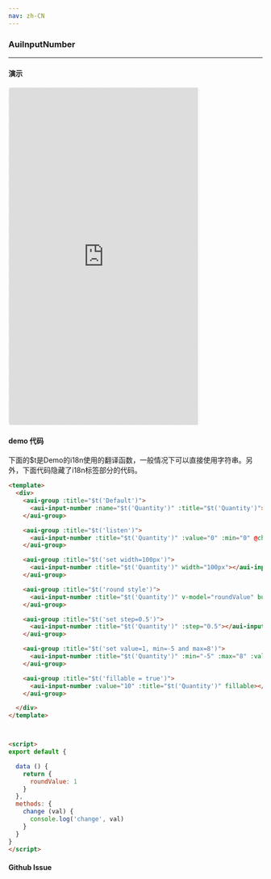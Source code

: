 ```yaml
---
nav: zh-CN
---
```



### AuiInputNumber

---

#### 演示

 <div style="width:377px;height:667px;display:inline-block;border:1px dashed #ececec;border-radius:5px;overflow:hidden;">
   <iframe src="http://192.9.200.185:50003/aui-m/#/component/aui-input-number" width="375" height="667" border="0" frameborder="0"></iframe>
 </div>

#### demo 代码

<p class="tip">下面的$t是Demo的i18n使用的翻译函数，一般情况下可以直接使用字符串。另外，下面代码隐藏了i18n标签部分的代码。</p>

``` html
<template>
  <div>
    <aui-group :title="$t('Default')">
      <aui-input-number :name="$t('Quantity')" :title="$t('Quantity')"></aui-input-number>
    </aui-group>

    <aui-group :title="$t('listen')">
      <aui-input-number :title="$t('Quantity')" :value="0" :min="0" @change="change"></aui-input-number>
    </aui-group>

    <aui-group :title="$t('set width=100px')">
      <aui-input-number :title="$t('Quantity')" width="100px"></aui-input-number>
    </aui-group>

    <aui-group :title="$t('round style')">
      <aui-input-number :title="$t('Quantity')" v-model="roundValue" button-style="round" :min="0" :max="5"></aui-input-number>
    </aui-group>

    <aui-group :title="$t('set step=0.5')">
      <aui-input-number :title="$t('Quantity')" :step="0.5"></aui-input-number>
    </aui-group>

    <aui-group :title="$t('set value=1, min=-5 and max=8')">
      <aui-input-number :title="$t('Quantity')" :min="-5" :max="8" :value="1"></aui-input-number>
    </aui-group>

    <aui-group :title="$t('fillable = true')">
      <aui-input-number :value="10" :title="$t('Quantity')" fillable></aui-input-number>
    </aui-group>

  </div>
</template>



<script>
export default {

  data () {
    return {
      roundValue: 1
    }
  },
  methods: {
    change (val) {
      console.log('change', val)
    }
  }
}
</script>

```


#### Github Issue